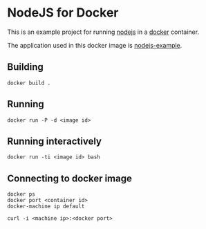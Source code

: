 # NodeJS for Docker

This is an example project for running [nodejs](https://nodejs.org/) in a [docker](https://www.docker.com/) container.

The application used in this docker image is [nodejs-example](https://github.com/mrako/nodejs-example).

## Building

    docker build .

## Running

    docker run -P -d <image id>

## Running interactively

    docker run -ti <image id> bash

## Connecting to docker image

    docker ps
    docker port <container id>
    docker-machine ip default

    curl -i <machine ip>:<docker port>